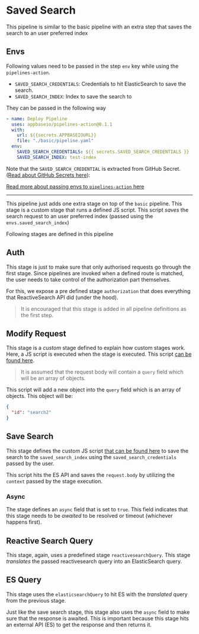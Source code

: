 # Saved Search

This pipeline is similar to the basic pipeline with an extra step that saves the search to an user preferred index

## Envs

Following values need to be passed in the step `env` key while using the `pipelines-action`.

- `SAVED_SEARCH_CREDENTIALS`: Credentials to hit ElasticSearch to save the search.
- `SAVED_SEARCH_INDEX`: Index to save the search to

They can be passed in the following way

```yaml
- name: Deploy Pipeline
  uses: appbaseio/pipelines-action@0.1.1
  with:
    url: ${{secrets.APPBASEIOURL}}
    file: "./basic/pipeline.yaml"
  env:
    SAVED_SEARCH_CREDENTIALS: ${{ secrets.SAVED_SEARCH_CREDENTIALS }}
    SAVED_SEARCH_INDEX: test-index
```

Note that the `SAVED_SEARCH_CREDENTIAL` is extracted from GitHub Secret. ([Read about GitHub Secrets here](https://docs.github.com/en/actions/security-guides/encrypted-secrets)):

[Read more about passing envs to `pipelines-action` here](https://github.com/appbaseio/pipelines-action#environments)

---

This pipeline just adds one extra stage on top of the `basic` pipeline. This stage is a custom stage that runs a defined JS script. This script _saves_ the search request to an user preferred index (passed using the `envs.saved_search_index`)

Following stages are defined in this pipeline

## Auth

This stage is just to make sure that only authorised requests go through the first stage. Since pipelines are invoked when a defined route is matched, the user needs to take control of the authorization part themselves.

For this, we expose a pre defined stage `authorization` that does everything that ReactiveSearch API did (under the hood).

> It is encouraged that this stage is added in all pipeline definitions as the first step.

## Modify Request

This stage is a _custom_ stage defined to explain how custom stages work. Here, a JS script is executed when the stage is executed. This script [can be found here](./modifyRequest.js).

> It is assumed that the request body will contain a `query` field which will be an array of objects.

This script will add a new object into the `query` field which is an array of objects. This object will be:

```json
{
  "id": "search2"
}
```

## Save Search

This stage defines the custom JS script [that can be found here](./saveSearch.js) to save the search to the `saved_search_index` using the `saved_search_credentials` passed by the user.

This script hits the ES API and saves the `request.body` by utilizing the `context` passed by the stage execution.

### Async

The stage defines an `async` field that is set to `true`. This field indicates that this stage needs to be _awaited_ to be resolved or timeout (whichever happens first).

## Reactive Search Query

This stage, again, uses a predefined stage `reactivesearchQuery`. This stage _translates_ the passed reactivesearch query into an ElasticSearch query.

## ES Query

This stage uses the `elasticsearchQuery` to hit ES with the _translated_ query from the previous stage.

Just like the save search stage, this stage also uses the `async` field to make sure that the response is awaited. This is important because this stage hits an external API (ES) to get the response and then returns it.
